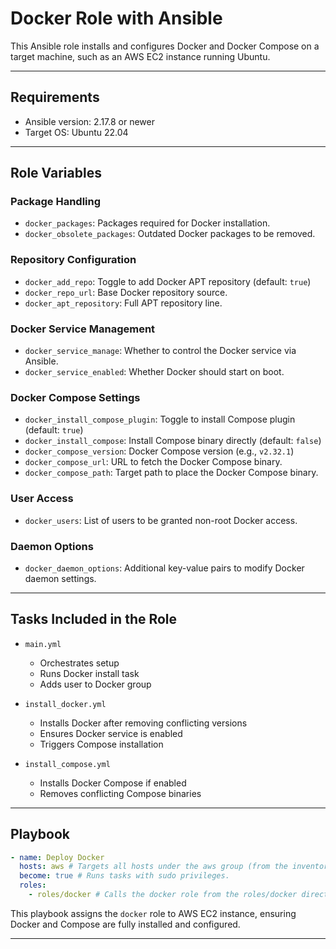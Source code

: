 # Docker Role with Ansible

This Ansible role installs and configures Docker and Docker Compose on a target machine, such as an AWS EC2 instance running Ubuntu.

---

## Requirements

- Ansible version: 2.17.8 or newer
- Target OS: Ubuntu 22.04

---

## Role Variables

### Package Handling

- `docker_packages`: Packages required for Docker installation.
- `docker_obsolete_packages`: Outdated Docker packages to be removed.

### Repository Configuration

- `docker_add_repo`: Toggle to add Docker APT repository (default: `true`)
- `docker_repo_url`: Base Docker repository source.
- `docker_apt_repository`: Full APT repository line.

### Docker Service Management

- `docker_service_manage`: Whether to control the Docker service via Ansible.
- `docker_service_enabled`: Whether Docker should start on boot.

### Docker Compose Settings

- `docker_install_compose_plugin`: Toggle to install Compose plugin (default: `true`)
- `docker_install_compose`: Install Compose binary directly (default: `false`)
- `docker_compose_version`: Docker Compose version (e.g., `v2.32.1`)
- `docker_compose_url`: URL to fetch the Docker Compose binary.
- `docker_compose_path`: Target path to place the Docker Compose binary.

### User Access

- `docker_users`: List of users to be granted non-root Docker access.

### Daemon Options

- `docker_daemon_options`: Additional key-value pairs to modify Docker daemon settings.

---

## Tasks Included in the Role

- `main.yml`
  - Orchestrates setup
  - Runs Docker install task
  - Adds user to Docker group

- `install_docker.yml`
  - Installs Docker after removing conflicting versions
  - Ensures Docker service is enabled
  - Triggers Compose installation

- `install_compose.yml`
  - Installs Docker Compose if enabled
  - Removes conflicting Compose binaries

---

## Playbook

```yaml
- name: Deploy Docker
  hosts: aws # Targets all hosts under the aws group (from the inventory file).
  become: true # Runs tasks with sudo privileges.
  roles:
    - roles/docker # Calls the docker role from the roles/docker directory.
```

This playbook assigns the `docker` role to AWS EC2 instance, ensuring Docker and Compose are fully installed and configured.

---